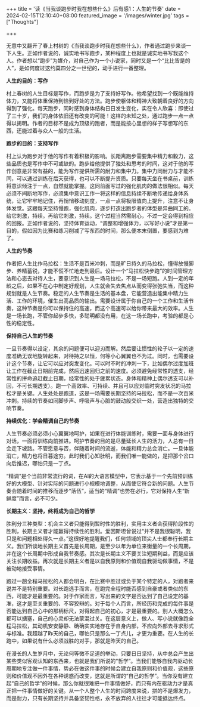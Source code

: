 +++
title = '读《当我谈跑步时我在想些什么》后有感1：人生的节奏'
date = 2024-02-15T12:10:40+08:00
featured_image = '/images/winter.jpg'
tags = ["Thoughts"]

+++

无意中又翻开了春上村树的《当我谈跑步时我在想些什么》，作者通过跑步来谈一下人生。正如作者说的，诚实地书写跑步，某种程度上也就是诚实地书写我这个人。作者想以“跑步”为媒介，对自己作为一个小说家，同时又是一个“比比皆是的人”，是如何度过这约莫四分之一世纪的，动手进行一番整理。

**人生的目的：写作**

村上春树的人生目标是写作，而跑步是为了支持好写作。他希望找到一个既能维持体力，又能将体重保持到恰到好处的方法。跑步使躯体和精神大致朝着良好的方向得到了强化。每天跑步，同时感到身体结构日日发生变化，实在令人欣喜：即使过了三十岁，我们的身体依旧还有改变的可能！这样的未知之处，通过跑步一点一点得以揭明。作者的目标不是成为顶级的跑者，而是能按心里想的样子写想写的东西，还能过着与众人一般的生活。

**跑步的目的：支持写作**

村上认为跑步对于他的写作有着积极的影响。长距离跑步需要集中精力和毅力，这些品质也是写作中不可或缺的。跑步给他提供了独处和思考的时间，这对于他的写作创意是非常有益的，能为写作提供所需的耐力和集中力。集中力同耐力与才能不同，可以通过训练在后天获得，也可以不断提升资质。只要每天坐在书桌前，训练将意识倾注于一点，自然就能掌握。这同前面写过的强化肌肉的做法很相似。每天必须不间断地写作，必须集中意识工作一将这样的信息持续不断地传递给身体系统，让它牢牢地记住，再悄悄移动刻度，一点一点将极限值向上提升，注意不让身体发觉。这跟每天坚持慢跑，强化肌肉，逐步打造出跑步者的体型是异曲同工的。给它刺激，持续。再给它刺激，持续。这个过程当然需耐心，不过一定会得到相应的回报。正如作者说的，坚持体育运动，“调整和增强体力，以写好小说”才是第一目的，假如因为比赛和练习削减了写东西的时间，那么便本末倒置，要感到为难了。

**人生的节奏**

作者把人生比作马拉松：生活不是百米冲刺，而是旷日持久的马拉松，懂得放慢脚步、养精蓄锐，才能不慌不忙地走到最后。设计一个“马拉松快步跑”的时间管理方法和心态去对待人生，要意识到人生是一场马拉松，不是一场短跑。人到一定的年龄之后，如果不在心中制定好规划，人生就会失去焦点从而变得张弛失当，而这种规划就是人生节奏。稳定的人生节奏是生活的基本盘，它能营造出能集中精力生活、工作的环境，催生出高品质的输出。需要设计属于你自己的一个工作和生活节奏，这种节奏是你可以保持住的高速，而这个高速可以给你带来最大的效率。人生是一场长跑，不管你起步多快，多聪明都没有用，在这一场长跑中，考验的都是心性的稳定性。

**保持自己人生的节奏**

一旦节奏得以设定，其余的问题便可以迎刃而解。然后要让惯性的轮子以一定的速度准确无误地旋转起来，对待持之以恒，何等小心翼翼也不为过。同时，也需要设计这个节奏，让它可以应对突发变化。可以时不时的冲刺一下，比如偶尔过度加班让工作在截止日期前完成，然后迅速回归之前的速度。必须避免经常性的透支，经常性的拼命追赶截止日期，经常性的处于疲累状态。身体和精神上偶尔透支可以补回，不可长期透支）。跑一个高效率、可持续、并且可以应对临时突发状况的马拉松才是关键。人生处处是跑道，这是一场需要长期坚持的马拉松，而不是一次百米冲刺。持续的节奏如同脚步声、呼吸声与心脏的鼓动般交织一处，营造出独特的交响节奏。

**持续优化：学会精调自己的节奏**

人生节奏必须必须小心翼翼地呵护，如果在进行体能训练时，需要一面与身体进行对话，一面将训练向前推进。呵护节奏的目的是尽量延长人生的活力，人总有一日会走下坡路。不管愿意与否，伴随着时间的流逝，体能和精力总会消亡。一旦体能消亡，精力也将日暮途穷。此时我们心知肚明，而我们唯一能做的，是把那个岔口向后推迟，哪怕只是一丁点。

“精调”是个当前非常流行的词，在AI的大语言模型中，它表示基于一个先前预训练好的大模型、针对实际的问题进行小规模地调整，从而使它符合新的问题。人生节奏会随着时间的推移而逐步“落伍”，适当的“精调”也势在必行，它对保持人生“新鲜度”而言，必不可少。

**长期主义：坚持，终将成为自己的哲学**

胜利分三种类型：机会主义者只能得到暂时性的胜利，实用主义者会获得阶段性的胜利，长期主义者才能赢得持续性的胜利。爱因斯坦曾说过“并不是我很聪明，我只是和问题相处得久一点。”这很好地提醒我们，任何领域的顶尖人士都奉行长期主义。我们所谈地长期主义首先是长周期，是至少以年为单位来衡量的一个长周期，并在这个长周期中形成自我节奏感。其次是长期主义不要关注短期利益，而是应该关注长期收益。再次就是长期主义者是以自我原则和价值观自我驱动做事情，不是被动地接受事情。

跑过一趟全程马拉松的人都会明白，在比赛中胜过或负于某个特定的人，对跑者来说并不是特别重要。对长跑选手而言，在跑完全程时能否感到自豪或者类似的东西，可能才是最重要的。对于作家而言，写出来的文字是否达到了自己设定的基准，这才是至关重要的、不容狡辩的。对于每个人而言，所经历和完成的每件事是否能达到自己心中的那柄标尺，对得起自己的初心，才是最重要的。别人大概怎么都可以搪塞，自己的心灵却无法蒙混过关。在这层意义上，做人、写小说就像跑全程马拉松，其动机安安静静、确确实实地存在于自身内部，不应向外部去寻求形式与标准。我超越了昨天的自己，哪怕只是那么一丁点儿，才更为重要。在人生的长跑中，如果说有什么必须战胜的对手，那就是昨天的自己。

在漫长的人生岁月中，无论何等微不足道的举动，只要日日坚持，从中总会产生出某些类似客观认知的东西来，也就是我们所说的“哲学”。当我们能够自我内驱动长周期地专注做一件事情，势必在做这件事的时候会建立自我原则和价值观，这些原则和价值观不因外在各种诱惑而改变，这就是所谓的“自己的哲学”。当你没有建立起“自己的哲学”的时候，那么你就很难把一件事情做好，而只有内在驱动力才是真正把一件事情做好的关键。从一个人整个人生的时间跨度来说，拼的不是爆发力，而是耐力，只有长期坚持并具备坚韧性格，永不放弃的人往往才可能抵达终点。

